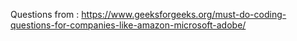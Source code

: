 Questions from : https://www.geeksforgeeks.org/must-do-coding-questions-for-companies-like-amazon-microsoft-adobe/
